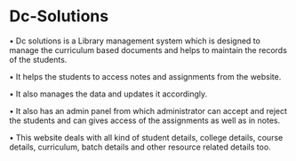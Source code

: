 # Dc-Solutions

• Dc solutions is a Library management system which is designed to 
manage the curriculum based documents and helps to maintain the 
records of the students.

• It helps the students to access notes and assignments from the website.

• It also manages the data and updates it accordingly.

• It also has an admin panel from which administrator can accept and 
reject the students and can gives access of the assignments as well as in 
notes.

• This website deals with all kind of student details, college details, 
course details, curriculum, batch details and other resource related 
details too.
